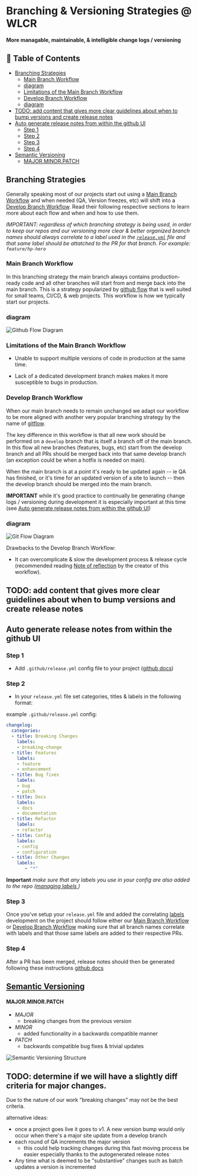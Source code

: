 # Branching & Versioning Strategies @ WLCR
**More managable, maintainable, & intelligible change logs / versioning**

## :book: Table of Contents
  - [Branching Strategies](#branching-strategies)
    - [Main Branch Workflow](#main-branch-workflow)
    - [diagram](#diagram)
    - [Limitations of the Main Branch Workflow](#limitations-of-the-main-branch-workflow)
    - [Develop Branch Workflow](#develop-branch-workflow)
    - [diagram](#diagram-1)
  - [TODO: add content that gives more clear guidelines about when to bump versions and create release notes](#todo-add-content-that-gives-more-clear-guidelines-about-when-to-bump-versions-and-create-release-notes)
  - [Auto generate release notes from within the github UI](#auto-generate-release-notes-from-within-the-github-ui)
    - [Step 1](#step-1)
    - [Step 2](#step-2)
    - [Step 3](#step-3)
    - [Step 4](#step-4)
  - [Semantic Versioning](#semantic-versioning)
      - [MAJOR.MINOR.PATCH](#majorminorpatch)


## Branching Strategies
Generally speaking most of our projects start out using a [Main Branch Workflow](#main-branch-workflow) and when needed (QA, Version freezes, etc) will shift into a [Develop Branch Workflow](#develop-branch-workflow). Read their following respective sections to learn more about each flow and when and how to use them.

  *IMPORTANT: regardless of which branching strategy is being used, in order to keep our repos and our versioning more clear & better organized branch names should always correlate to a label used in the [`release.yml`](#step-2) file and that same label should be attatched to the PR for that branch. For example: `feature/hp-hero`*

### Main Branch Workflow
In this branching strategy the main branch always contains production-ready code and all other branches will start from and merge back into the main branch. This is a strategy popularized by [github flow](https://githubflow.github.io/) that is well suited for small teams, CI/CD, & web projects. This workflow is how we typically start our projects.

### diagram
![Github Flow Diagram](/assets/github-flow-diagram.svg)

### Limitations of the Main Branch Workflow

* Unable to support multiple versions of code in production at the same time.

* Lack of a dedicated development branch makes makes it more susceptible to bugs in production.


### Develop Branch Workflow
When our main branch needs to remain unchanged we adapt our workflow to be more aligned with another very popular branching strategy by the name of [gitflow](https://nvie.com/posts/a-successful-git-branching-model/).

The key difference in this workflow is that all new work should be performed on a `develop` branch that is itself a branch off of the main branch. In this flow all new branches (features, bugs, etc) start from the develop branch and all PRs should be merged back into that same develop branch (an exception could be when a hotfix is needed on main).

When the main branch is at a point it's ready to be updated again -- ie QA has finished, or it's time for an updated version of a site to launch -- then the develop branch should be merged into the main branch.

**IMPORTANT** while it's good practice to continually be generating change logs / versioning during development it is especially important at this time (see [Auto generate release notes from within the github UI](#auto-generate-release-notes-from-within-the-github-ui))

### diagram
![Git Flow Diagram](/assets/git-flow-diagram.svg)

Drawbacks to the Develop Branch Workflow:

* It can overcomplicate & slow the development process & release cycle (recommended reading [Note of reflection](https://nvie.com/posts/a-successful-git-branching-model/) by the creator of this workflow).

## TODO: add content that gives more clear guidelines about when to bump versions and create release notes

## Auto generate release notes from within the github UI

### Step 1

* Add `.github/release.yml` config file to your project ([github docs](https://docs.github.com/en/repositories/releasing-projects-on-github/automatically-generated-release-notes))

### Step 2
* In your `release.yml` file set categories, titles & labels in the following format:

example `.github/release.yml` config:
```yml
changelog:
  categories:
  - title: Breaking Changes
    labels:
    - breaking-change
  - title: Features
    labels:
    - feature
    - enhancement
  - title: Bug fixes
    labels:
    - bug
    - patch
  - title: Docs
    labels:
    - docs
    - documentation
  - title: Refactor
    labels:
    - refactor
  - title: Config
    labels:
    - config
    - configuration
  - title: Other Changes
    labels:
       - "*"
```

**Important** *make sure that any labels you use in your config are also added to the repo ([managing labels
](https://docs.github.com/en/issues/using-labels-and-milestones-to-track-work/managing-labels))*

### Step 3
Once you've setup your `release.yml` file and added the correlating [labels](https://docs.github.com/en/issues/using-labels-and-milestones-to-track-work/managing-labels) development on the project should follow either our [Main Branch Workflow](#main-branch-workflow) or [Develop Branch Workflow](#develop-branch-workflow) making sure that all branch names correlate with labels and that those same labels are added to their respective PRs.

### Step 4
After a PR has been merged, release notes should then be generated following these instructions [github docs](https://docs.github.com/en/repositories/releasing-projects-on-github/automatically-generated-release-notes)

## [Semantic Versioning](https://semver.org/)

#### MAJOR.MINOR.PATCH

* _MAJOR_
  * breaking changes from the previous version
* _MINOR_
  * added functionality in a backwards compatible manner
* _PATCH_
  * backwards compatible bug fixes & trivial updates

![Semantic Versioning Structure](/assets/semvar-structure.png)

## TODO: determine if we will have a slightly diff criteria for major changes.
Due to the nature of our work "breaking changes" may not be the best criteria.

alternative ideas:
* once a project goes live it goes to v1. A new version bump would only occur when there's a major site update from a develop branch
* each round of QA increments the major version
  * this could help tracking changes during this fast moving process be easier especially thanks to the autogenerated release notes
* Any time what is deemed to be "substantive" changes such as batch updates a version is incremented
